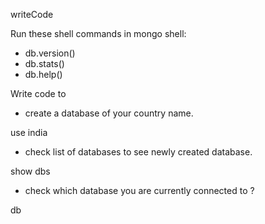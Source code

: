 writeCode

Run these shell commands in mongo shell:

- db.version()
- db.stats()
- db.help()

Write code to



- create a database of your country name.

use india

- check list of databases to see newly created database.

show dbs

- check which database you are currently connected to ?

db
